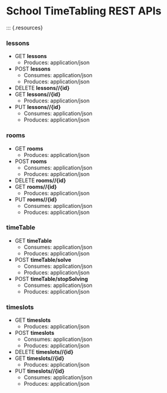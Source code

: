 # School TimeTabling REST APIs

::: {.resources}
### lessons

-   GET **lessons**
    -   Produces: application/json
-   POST **lessons**
    -   Consumes: application/json
    -   Produces: application/json
-   DELETE **lessons//{id}**
-   GET **lessons//{id}**
    -   Produces: application/json
-   PUT **lessons//{id}**
    -   Consumes: application/json
    -   Produces: application/json

### rooms

-   GET **rooms**
    -   Produces: application/json
-   POST **rooms**
    -   Consumes: application/json
    -   Produces: application/json
-   DELETE **rooms//{id}**
-   GET **rooms//{id}**
    -   Produces: application/json
-   PUT **rooms//{id}**
    -   Consumes: application/json
    -   Produces: application/json

### timeTable

-   GET **timeTable**
    -   Consumes: application/json
    -   Produces: application/json
-   POST **timeTable/solve**
    -   Consumes: application/json
    -   Produces: application/json
-   POST **timeTable/stopSolving**
    -   Consumes: application/json
    -   Produces: application/json

### timeslots

-   GET **timeslots**
    -   Produces: application/json
-   POST **timeslots**
    -   Consumes: application/json
    -   Produces: application/json
-   DELETE **timeslots//{id}**
-   GET **timeslots//{id}**
    -   Produces: application/json
-   PUT **timeslots//{id}**
    -   Consumes: application/json
    -   Produces: application/json


